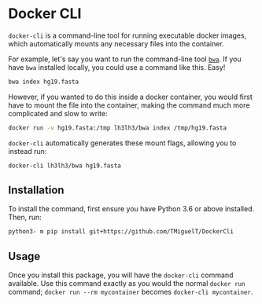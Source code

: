 # Docker CLI

`docker-cli` is a command-line tool for running executable docker images, which automatically mounts any necessary
files into the container.

For example, let's say you want to run the command-line tool [`bwa`](http://bio-bwa.sourceforge.net/). If you have
`bwa` installed locally, you could use a command like this. Easy!
```bash
bwa index hg19.fasta
```

However, if you wanted to do this inside a docker container, you would first have to mount the file into the container,
making the command much more complicated and slow to write:
```bash
docker run -v hg19.fasta:/tmp lh3lh3/bwa index /tmp/hg19.fasta
```
`docker-cli` automatically generates these mount flags, allowing you to instead run:

```bash
docker-cli lh3lh3/bwa hg19.fasta
```

## Installation
To install the command, first ensure you have Python 3.6 or above installed. Then, run:

```bash
python3- m pip install git+https://github.com/TMiguelT/DockerCli
```

## Usage
Once you install this package, you will have the `docker-cli` command available. Use this command exactly as you would
the normal `docker run` command; `docker run --rm mycontainer` becomes `docker-cli mycontainer`.
